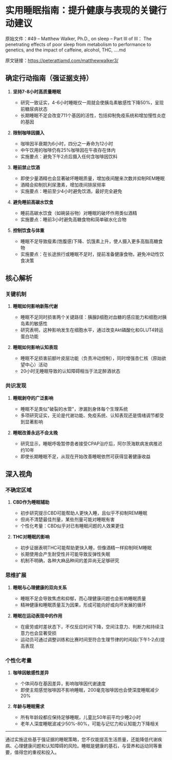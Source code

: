 # 实用睡眠指南：提升健康与表现的关键行动建议

原始文件：#49 – Matthew Walker, Ph.D., on sleep – Part III of III： The penetrating effects of poor sleep from metabolism to performance to genetics, and the impact of caffeine, alcohol, THC, ….md

原文链接：https://peterattiamd.com/matthewwalker3/

## 确定行动指南（强证据支持）

1. **坚持7-8小时高质量睡眠**
   - 研究一致证实，4-6小时睡眠仅一周就会使胰岛素敏感性下降50%，呈现前糖尿病状态
   - 长期睡眠不足会改变711个基因的活性，包括抑制免疫系统和增加慢性炎症的基因

2. **限制咖啡因摄入**
   - 咖啡因半衰期为6小时，四分之一寿命为12小时
   - 中午饮用的咖啡仍有25%咖啡因在午夜存在体内
   - 实施要点：避免下午2点后摄入任何含咖啡因饮料

3. **睡前禁止饮酒**
   - 即使少量酒精也会显著破坏睡眠质量，增加夜间醒来次数并抑制REM睡眠
   - 酒精会抑制抗利尿激素，增加夜间排尿频率
   - 实施要点：睡前至少4小时避免饮酒，最好完全避免

4. **避免睡前高碳水饮食**
   - 睡前高碳水饮食（如碗装谷物）对睡眠的破坏作用类似酒精
   - 实施要点：睡前3小时避免高糖食物和简单碳水化合物

5. **控制饮食与体重**
   - 睡眠不足导致瘦素(饱腹感)下降、饥饿素上升，使人摄入更多高脂高糖食物
   - 实施要点：在长途旅行或睡眠不足时，提前准备健康食物，避免冲动性饮食决策

## 核心解析

### 关键机制

1. **睡眠如何影响新陈代谢**
   - 睡眠不足同时损害两个关键路径：胰腺β细胞对血糖的感应能力和细胞对胰岛素的敏感性
   - 研究表明，这种影响发生在细胞水平，通过改变Akt磷酸化和GLUT4转运蛋白功能

2. **睡眠如何影响认知表现**
   - 睡眠不足损害前额叶皮层功能（负责冲动控制），同时增强杏仁核（原始欲望中心）活动
   - 20小时无睡眠导致的认知障碍相当于法定醉酒状态

### 共识发现

1. **睡眠剥夺的广泛影响**
   - 睡眠不足类似"破裂的水管"，渗漏到身体每个生理系统
   - 多项研究证实，无论是代谢功能、免疫系统、认知表现还是情绪调节都受到显著影响

2. **睡眠改善永远不会太晚**
   - 研究显示，睡眠呼吸暂停患者接受CPAP治疗后，阿尔茨海默病发病推迟约10年
   - 即使长期睡眠不足，从现在开始改善睡眠依然可获得显著健康收益

## 深入视角

### 不确定区域

1. **CBD作为睡眠辅助**
   - 初步研究提示CBD可能帮助人更快入睡，且似乎不抑制REM睡眠
   - 但尚不清楚最佳剂量，某些剂量可能对睡眠有害
   - 个性化考量：CBD似乎对已有睡眠问题的人效果更佳

2. **THC对睡眠的影响**
   - 初步证据表明THC可能帮助更快入睡，但像酒精一样抑制REM睡眠
   - 长期使用会产生耐受性并可能导致反弹性失眠
   - 机制不明确，各种大麻品种间的差异尚无足够研究

### 思维扩展

1. **睡眠与心理健康的双向关系**
   - 睡眠不足会导致焦虑和抑郁，而心理健康问题也会影响睡眠质量
   - 精神健康和睡眠质量互为因果，形成可能向好或向坏发展的循环

2. **睡眠在运动表现中的作用**
   - 在疲劳或时差状态下，不仅反应时间下降，空间注意力、判断力和持续注意力也会显著受损
   - 运动员可通过调整训练和比赛时间至符合生理节律的时间段(下午1-2点)提高表现

### 个性化考量

1. **咖啡因敏感性差异**
   - 个体间存在基因差异，影响咖啡因代谢速度
   - 即使主观感觉咖啡因不影响睡眠，200毫克咖啡因也会使深度睡眠减少20%

2. **年龄与睡眠需求**
   - 所有年龄段都应保持足够睡眠，儿童比50年前平均少睡2小时
   - 老年人深度睡眠波减少50%-80%，可能与记忆力和认知能力下降相关

---

通过实施这些基于强证据的睡眠策略，您不仅能提高生活质量，还能降低代谢疾病、心理健康问题和认知障碍的风险。睡眠是健康的基石，与营养和运动同等重要，值得您的重视和投入。
